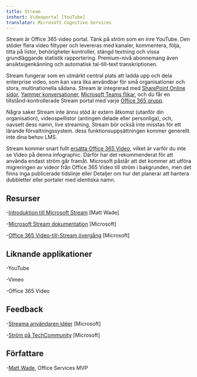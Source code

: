 ```yaml
---
title: Stream
inshort: Videoportal [YouTube]
translator: Microsoft Cognitive Services
---
```



Stream är Office 365 video portal. Tänk på ström som en inre YouTube. Den stöder flera video filtyper och levereras med kanaler, kommentera, följa, titta på listor, behörigheter kontroller, stängd textning och vissa grundläggande statistik rapportering. Premium-nivå abonnemang även ansiktsigenkänning och automatisk tal-till-text transkriptionen.

Stream fungerar som en utmärkt central plats att ladda upp och dela enterprise video, som kan vara lika användbar för små organisationer och stora, multinationella sådana. Stream är integrerad med [SharePoint Online sidor](https://docs.microsoft.com/en-us/stream/embed-video-sharepoint), [Yammer konversationer](https://stream.microsoft.com/en-us/blog/share-on-yammer/), [Microsoft Teams flikar](https://docs.microsoft.com/en-us/stream/embed-video-microsoft-teams), och du får en tillstånd-kontrollerade Stream portal med varje [Office 365 grupp](http://icsh.pt/O365groups).

Några saker Stream inte ännu stöd är extern åtkomst (utanför din organisation), videospellistor (antingen delade eller personliga), och, oavsett dess namn, live streaming. Stream bör också inte misstas för ett lärande förvaltningssystem. dess funktionsuppsättningen kommer generellt inte dina behov LMS.

Stream kommer snart fullt [ersätta Office 365 Video](https://docs.microsoft.com/en-us/stream/migrate-from-office-365), vilket är varför du inte se Video på denna infographic. Därför har det rekommenderat för att använda endast ström går framåt. Microsoft påstår att det kommer att utföra migreringen av videor från Office 365 Video till ström i bakgrunden, men det finns inga publicerade tidslinje eller Detaljer om hur det planerar att hantera dubbletter eller portaler med identiska namn.

Resurser
---------

-[Introduktion till Microsoft Stream](https://www.linkedin.com/pulse/stream-video-portal-now-available-matt-wade/)
    \[Matt Wade\]

-[Microsoft Stream dokumentation](https://docs.microsoft.com/en-us/stream/)
    \[Microsoft\]

-[Office 365 Video-till-Stream övergång](https://docs.microsoft.com/en-us/stream/migrate-from-office-365)
    \[Microsoft\]

Liknande applikationer
--------------------

-YouTube

-Vimeo

-Office 365 Video

Feedback
---------

-[Streama användaren idéer](https://techcommunity.microsoft.com/t5/Microsoft-Stream-Ideas/idb-p/StreamIdeas)
    \[Microsoft\]

-[Ström på TechCommunity](https://techcommunity.microsoft.com/t5/Microsoft-Stream-Ideas/idb-p/StreamIdeas)
    \[Microsoft\]

Författare
---------

-[Matt Wade](https://www.linkedin.com/in/thatmattwade/), Office Services MVP


